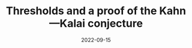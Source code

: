 ---
title: Thresholds and a proof of the Kahn&mdash;Kalai conjecture
date: 2022-09-15
status:
notes: 09-15-22-sem.pdf
code:
site:
paper:
presenters: Jinyoung Park
series: Combinatorics 
---